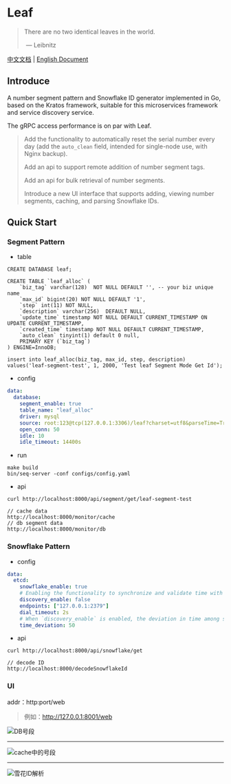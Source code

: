 # Leaf

> There are no two identical leaves in the world.
>
> ​               — Leibnitz
> 
[中文文档](./README_zh.md) | [English Document](./README.md)

## Introduce


A number segment pattern and Snowflake ID generator implemented in Go, based on the Kratos framework, suitable for this microservices framework and service discovery service.

The gRPC access performance is on par with Leaf.

> Add the functionality to automatically reset the serial number every day (add the `auto_clean` field, intended for single-node use, with Nginx backup).
> 
> Add an api to support remote addition of number segment tags.
> 
> Add an api for bulk retrieval of number segments.
> 
> Introduce a new UI interface that supports adding, viewing number segments, caching, and parsing Snowflake IDs.

## Quick Start

### Segment Pattern

- table

```mysql
CREATE DATABASE leaf;

CREATE TABLE `leaf_alloc` (
    `biz_tag` varchar(128)  NOT NULL DEFAULT '', -- your biz unique name
    `max_id` bigint(20) NOT NULL DEFAULT '1',
    `step` int(11) NOT NULL,
    `description` varchar(256)  DEFAULT NULL,
    `update_time` timestamp NOT NULL DEFAULT CURRENT_TIMESTAMP ON UPDATE CURRENT_TIMESTAMP,
    `created_time` timestamp NOT NULL DEFAULT CURRENT_TIMESTAMP,
    `auto_clean` tinyint(1) default 0 null,
    PRIMARY KEY (`biz_tag`)
) ENGINE=InnoDB;

insert into leaf_alloc(biz_tag, max_id, step, description) values('leaf-segment-test', 1, 2000, 'Test leaf Segment Mode Get Id');
```

- config

```yaml
data:
  database:
    segment_enable: true
    table_name: "leaf_alloc"
    driver: mysql
    source: root:123@tcp(127.0.0.1:3306)/leaf?charset=utf8&parseTime=True&loc=Local
    open_conn: 50
    idle: 10
    idle_timeout: 14400s
```

- run

```
make build
bin/seq-server -conf configs/config.yaml
```

- api

```
curl http://localhost:8000/api/segment/get/leaf-segment-test

// cache data
http://localhost:8000/monitor/cache
// db segment data
http://localhost:8000/monitor/db
```
### Snowflake Pattern

- config

```yaml
data:
  etcd:
    snowflake_enable: true
    # Enabling the functionality to synchronize and validate time with other Leaf nodes.
    discovery_enable: false
    endpoints: ["127.0.0.1:2379"]
    dial_timeout: 2s
    # When `discovery_enable` is enabled, the deviation in time among service nodes.
    time_deviation: 50
```

- api

```
curl http://localhost:8000/api/snowflake/get

// decode ID
http://localhost:8000/decodeSnowflakeId
```

### UI

addr：http:port/web

> 例如：http://127.0.0.1:8001/web

![DB号段](doc/image-20221101201529905.png)

---

![cache中的号段](doc/image-20221101201630411.png)

---

![雪花ID解析](doc/image-20221101201705230.png)
